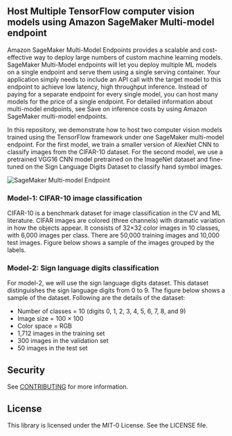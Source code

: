 ## Host Multiple TensorFlow computer vision models using Amazon SageMaker Multi-model endpoint

Amazon SageMaker Multi-Model Endpoints provides a scalable and cost-effective way to deploy large numbers of custom machine learning models. SageMaker Multi-Model endpoints will let you deploy multiple ML models on a single endpoint and serve them using a single serving container. Your application simply needs to include an API call with the target model to this endpoint to achieve low latency, high throughput inference. Instead of paying for a separate endpoint for every single model, you can host many models for the price of a single endpoint. For detailed information about multi-model endpoints, see Save on inference costs by using Amazon SageMaker multi-model endpoints.

In this repository, we demonstrate how to host two computer vision models trained using the TensorFlow framework under one SageMaker multi-model endpoint.  For the first model, we train a smaller version of AlexNet CNN to classify images from the CIFAR-10 dataset. For the second model, we use a pretrained VGG16 CNN model pretrained on the ImageNet dataset and fine-tuned on the Sign Language Digits Dataset to classify hand symbol images. 

<img src="/img/sagemaker-design-patterns-mme-cv.jpg" alt="SageMaker Multi-model Endpoint"/>

### Model-1: CIFAR-10 image classification
CIFAR-10 is a benchmark dataset for image classification in the CV and ML literature. CIFAR images are colored (three channels) with dramatic variation in how the objects appear. It consists of 32×32 color images in 10 classes, with 6,000 images per class. There are 50,000 training images and 10,000 test images. Figure below shows a sample of the images grouped by the labels.

### Model-2: Sign language digits classification 
For model-2, we will use the sign language digits dataset. This dataset distinguishes the sign language digits from 0 to 9. The figure below shows a sample of the dataset. 
Following are the details of the dataset: 

* Number of classes = 10 (digits 0, 1, 2, 3, 4, 5, 6, 7, 8, and 9) 
* Image size = 100 × 100
* Color space = RGB
* 1,712 images in the training set 
* 300 images in the validation set
* 50 images in the test set 


## Security

See [CONTRIBUTING](CONTRIBUTING.md#security-issue-notifications) for more information.

## License

This library is licensed under the MIT-0 License. See the LICENSE file.

